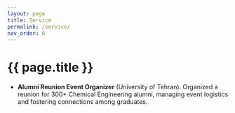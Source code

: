 ```yaml
---
layout: page
title: Service
permalink: /service/
nav_order: 6
---
```


# {{ page.title }}



- **Alumni Reunion Event Organizer** (University of Tehran).
    Organized a reunion for 300+ Chemical Engineering alumni, managing event logistics and fostering connections among graduates.

